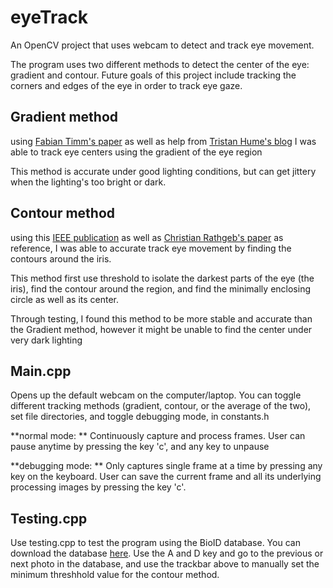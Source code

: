 # eyeTrack

An OpenCV project that uses webcam to detect and track eye movement.

The program uses two different methods to detect the center of the eye: gradient and contour. Future goals of this project include tracking the corners and edges of the eye in order to track eye gaze. 

## Gradient method

using [Fabian Timm's paper](http://ieeexplore.ieee.org/xpls/icp.jsp?arnumber=7153202) as well as help from [Tristan Hume's blog](http://thume.ca/projects/2012/11/04/simple-accurate-eye-center-tracking-in-opencv/) I was able to track eye centers using the gradient of the eye region

This method is accurate under good lighting conditions, but can get jittery when the lighting's too bright or dark.

## Contour method

using this [IEEE publication](http://ieeexplore.ieee.org/xpls/icp.jsp?arnumber=7153202) as well as [Christian Rathgeb's paper](https://books.google.com.tw/books?hl=en&lr=&id=JVxDAAAAQBAJ&oi=fnd&pg=PR3&dq=From+Segmentation+to+Template+Security&ots=AUYgFY8yzA&sig=qUikdIDJZuQKP6muLCbXErNrBJ4&redir_esc=y#v=onepage&q=From%20Segmentation%20to%20Template%20Security&f=false) as reference, I was able to accurate track eye movement by finding the contours around the iris.

This method first use threshold to isolate the darkest parts of the eye (the iris), find the contour around the region, and find the minimally enclosing circle as well as its center. 

Through testing, I found this method to be more stable and accurate than the Gradient method, however it might be unable to find the center under very dark lighting

## Main.cpp
Opens up the default webcam on the computer/laptop. You can toggle different tracking methods (gradient, contour, or the average of the two), set file directories, and toggle debugging mode, in constants.h

**normal mode: ** Continuously capture and process frames. User can pause anytime by pressing the key 'c', and any key to unpause

**debugging mode: ** Only captures single frame at a time by pressing any key on the keyboard. User can save the current frame and all its underlying processing images by pressing the key 'c'.  


## Testing.cpp

Use testing.cpp to test the program using the BioID database. You can download the database [here](https://www.bioid.com/About/BioID-Face-Database). Use the A and D key and go to the previous or next photo in the database, and use the trackbar above to manually set the minimum threshhold value for the contour method. 